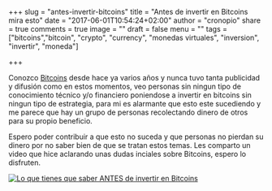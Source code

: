 +++
slug = "antes-invertir-bitcoins"
title = "Antes de invertir en Bitcoins mira esto"
date = "2017-06-01T10:54:24+02:00"
author = "cronopio"
share = true
comments = true
image = ""
draft = false
menu = ""
tags = ["bitcoins","bitcoin", "crypto", "currency", "monedas virtuales", "inversion", "invertir", "moneda"]

+++

Conozco [Bitcoins](http://bitcoin.org) desde hace ya varios años y nunca tuvo tanta publicidad y difusión como en estos momentos, veo personas sin ningun tipo de conocimiento técnico y/o financiero poniendose a invertir en bitcoins sin ningun tipo de estrategia, para mi es alarmante que esto este sucediendo y me parece que hay un grupo de personas recolectando dinero de otros para su propio beneficio.

Espero poder contribuir a que esto no suceda y que personas no pierdan su dinero por no saber bien de que se tratan estos temas. Les comparto un video que hice aclarando unas dudas inciales sobre Bitcoins, espero lo disfruten.


[![Lo que tienes que saber ANTES de invertir en Bitcoins](http://img.youtube.com/vi/l7MvjteVvJc/0.jpg)](https://www.youtube.com/watch?v=l7MvjteVvJc)
